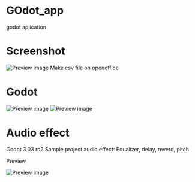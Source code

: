 # GOdot_app
godot aplication

# Screenshot



![Preview image](https://github.com/zaynald/GOdot_app/blob/master/tutorial.png)
Make csv file on openoffice

# Godot
![Preview image](https://github.com/zaynald/GOdot_app/blob/master/tutorial%201.png)
![Preview image](https://github.com/zaynald/GOdot_app/blob/master/tutorial%202.png)

# Audio effect 
Godot 3.03 rc2
Sample project audio effect: Equalizer, delay, reverd, pitch

Preview

![Preview image](https://github.com/zaynald/GOdot_app/blob/master/audio.png)
